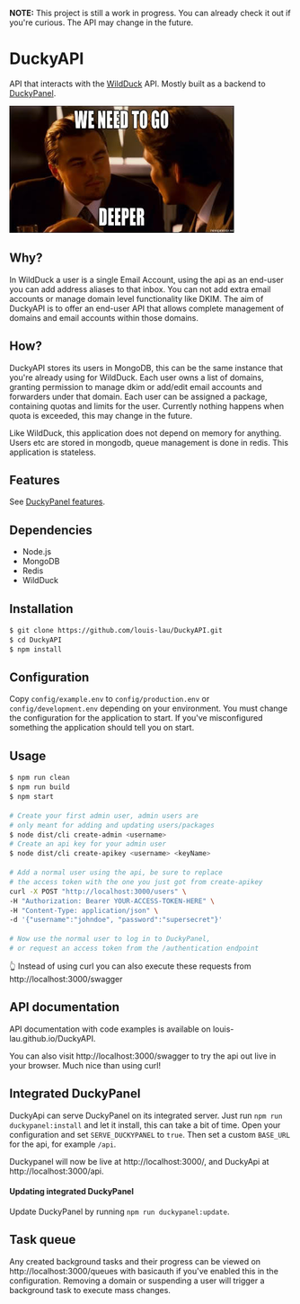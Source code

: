 __NOTE:__ This project is still a work in progress. You can already check it out if you're curious. The API may change in the future.

# DuckyAPI

API that interacts with the [WildDuck](https://github.com/nodemailer/wildduck) API. Mostly built as a backend to [DuckyPanel](https://github.com/louis-lau/DuckyPanel).


![We need to go deeper](docs/images/deeper.jpg)

## Why?
In WildDuck a user is a single Email Account, using the api as an end-user you can add address aliases to that inbox. You can not add extra email accounts or manage domain level functionality like DKIM. The aim of DuckyAPI is to offer an end-user API that allows complete management of domains and email accounts within those domains.

## How?
DuckyAPI stores its users in MongoDB, this can be the same instance that you're already using for WildDuck. Each user owns a list of domains, granting permission to manage dkim or add/edit email accounts and forwarders under that domain. Each user can be assigned a package, containing quotas and limits for the user. Currently nothing happens when quota is exceeded, this may change in the future.

Like WildDuck, this application does not depend on memory for anything. Users etc are stored in mongodb, queue management is done in redis. This application is stateless.

## Features
See [DuckyPanel features](https://github.com/louis-lau/DuckyPanel/blob/master/README.md#current-features).

## Dependencies
* Node.js
* MongoDB
* Redis
* WildDuck

## Installation
```bash
$ git clone https://github.com/louis-lau/DuckyAPI.git
$ cd DuckyAPI
$ npm install
```

## Configuration
Copy `config/example.env` to `config/production.env` or `config/development.env` depending on your environment. You must change the configuration for the application to start. If you've misconfigured something the application should tell you on start.

## Usage
```bash
$ npm run clean
$ npm run build
$ npm start

# Create your first admin user, admin users are
# only meant for adding and updating users/packages
$ node dist/cli create-admin <username>
# Create an api key for your admin user
$ node dist/cli create-apikey <username> <keyName>

# Add a normal user using the api, be sure to replace
# the access token with the one you just got from create-apikey
curl -X POST "http://localhost:3000/users" \
-H "Authorization: Bearer YOUR-ACCESS-TOKEN-HERE" \
-H "Content-Type: application/json" \
-d '{"username":"johndoe", "password":"supersecret"}'

# Now use the normal user to log in to DuckyPanel,
# or request an access token from the /authentication endpoint
```
👆 Instead of using curl you can also execute these requests from http://localhost:3000/swagger

## API documentation
API documentation with code examples is available on louis-lau.github.io/DuckyAPI.

You can also visit http://localhost:3000/swagger to try the api out live in your browser. Much nice than using curl!

## Integrated DuckyPanel
DuckyApi can serve DuckyPanel on its integrated server. Just run `npm run duckypanel:install` and let it install, this can take a bit of time. Open your configuration and set `SERVE_DUCKYPANEL` to `true`. Then set a custom `BASE_URL` for the api, for example `/api`.

Duckypanel will now be live at http://localhost:3000/, and DuckyApi at http://localhost:3000/api.

#### Updating integrated DuckyPanel
Update DuckyPanel by running `npm run duckypanel:update`.



## Task queue
Any created background tasks and their progress can be viewed on http://localhost:3000/queues with basicauth if you've enabled this in the configuration. Removing a domain or suspending a user will trigger a background task to execute mass changes.
